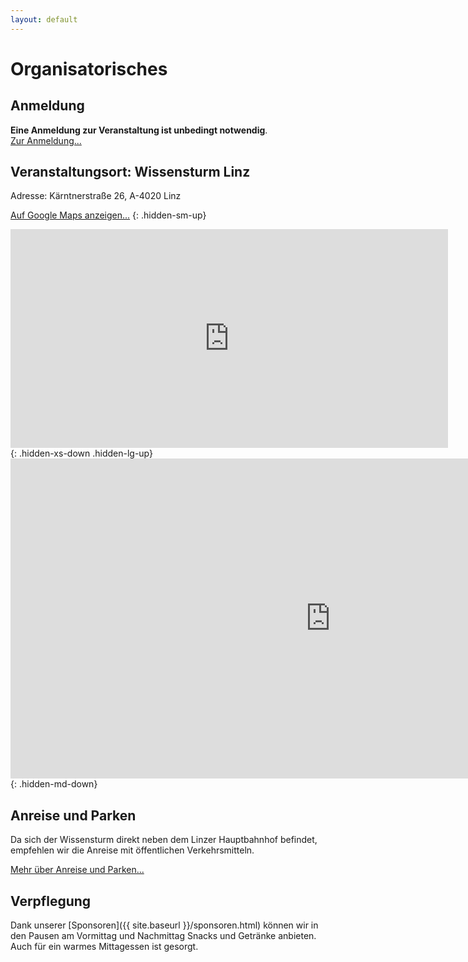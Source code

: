 ```yaml
---
layout: default
---
```


# Organisatorisches

## Anmeldung

**Eine Anmeldung zur Veranstaltung ist unbedingt notwendig**.<br/>
[Zur Anmeldung...](https://www.eventbrite.de/e/global-azure-bootcamp-austria-2017-tickets-31460449050)

## Veranstaltungsort: Wissensturm Linz

Adresse: Kärntnerstraße 26, A-4020 Linz

[Auf Google Maps anzeigen...](https://goo.gl/maps/6vwLVRkpGJp)
{: .hidden-sm-up}

<iframe src="https://www.google.com/maps/embed?pb=!1m18!1m12!1m3!1d2654.627600590597!2d14.286188215478958!3d48.29077984845738!2m3!1f0!2f0!3f0!3m2!1i1024!2i768!4f13.1!3m3!1m2!1s0x477397bd61b10041%3A0x3bb22d05774c1bc6!2sWissensturm+-+Volkshochschule+und+Stadtbibliothek+Linz!5e0!3m2!1sde!2sat!4v1486288106068" width="700" height="350" frameborder="0" style="border:0" allowfullscreen></iframe>
{: .hidden-xs-down .hidden-lg-up}

<iframe src="https://www.google.com/maps/embed?pb=!1m18!1m12!1m3!1d2654.627600590597!2d14.286188215478958!3d48.29077984845738!2m3!1f0!2f0!3f0!3m2!1i1024!2i768!4f13.1!3m3!1m2!1s0x477397bd61b10041%3A0x3bb22d05774c1bc6!2sWissensturm+-+Volkshochschule+und+Stadtbibliothek+Linz!5e0!3m2!1sde!2sat!4v1486288106068" width="1024" height="512" frameborder="0" style="border:0" allowfullscreen></iframe>
{: .hidden-md-down}

## Anreise und Parken

Da sich der Wissensturm direkt neben dem Linzer Hauptbahnhof befindet, empfehlen wir die Anreise mit öffentlichen Verkehrsmitteln.

[Mehr über Anreise und Parken...](http://www.linz.at/wissensturm/anreise.asp)<br/>

## Verpflegung

Dank unserer [Sponsoren]({{ site.baseurl }}/sponsoren.html) können wir in den Pausen am Vormittag und Nachmittag Snacks und Getränke anbieten. Auch für ein warmes Mittagessen ist gesorgt.

